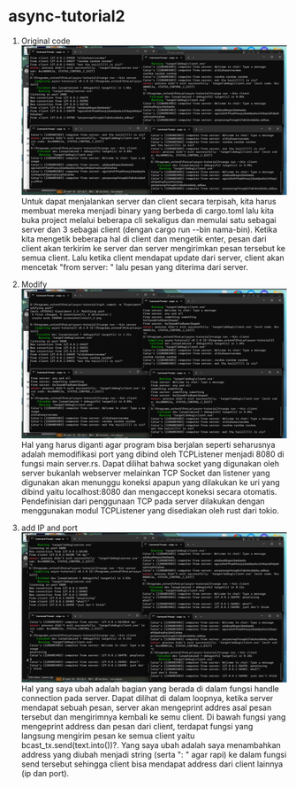 # async-tutorial2
1. Original code
![Screenshot hasil awal](screenshot/result_1.png)
Untuk dapat menjalankan server dan client secara terpisah, kita harus membuat mereka menjadi binary yang berbeda di cargo.toml lalu kita buka project melalui beberapa cli sekaligus dan memulai satu sebagai server dan 3 sebagai client (dengan cargo run --bin nama-bin). Ketika kita mengetik beberapa hal di client dan mengetik enter, pesan dari client akan terkirim ke server dan server mengirimkan pesan tersebut ke semua client. Lalu ketika client mendapat update dari server, client akan mencetak "from server: " lalu pesan yang diterima dari server.

2. Modify 
![Screenshot setelah di ganti](screenshot/result_2.png)
Hal yang harus diganti agar program bisa berjalan seperti seharusnya adalah memodifikasi port yang dibind oleh TCPListener menjadi 8080 di fungsi main server.rs. Dapat dilihat bahwa socket yang digunakan oleh server bukanlah webserver melainkan TCP Socket dan listener yang digunakan akan menunggu koneksi apapun yang dilakukan ke uri yang dibind yaitu localhost:8080 dan mengaccept koneksi secara otomatis. Pendefinisian dari penggunaan TCP pada server dilakukan dengan menggunakan modul TCPListener yang disediakan oleh rust dari tokio.

3. add IP and port
![Screenshot setelah ditambah ip dan port](screenshot/result_3.png)
Hal yang saya ubah adalah bagian yang berada di dalam fungsi handle connection pada server. Dapat dilihat di dalam loopnya, ketika server mendapat sebuah pesan, server akan mengeprint addres asal pesan tersebut dan mengirimnya kembali ke semu client. Di bawah fungsi yang mengeprint address dan pesan dari client, terdapat fungsi yang langsung mengirim pesan ke semua client yaitu bcast_tx.send(text.into())?. Yang saya ubah adalah saya menambahkan address yang diubah menjadi string (serta ": " agar rapi) ke dalam fungsi send tersebut sehingga client bisa mendapat address dari client lainnya (ip dan port).